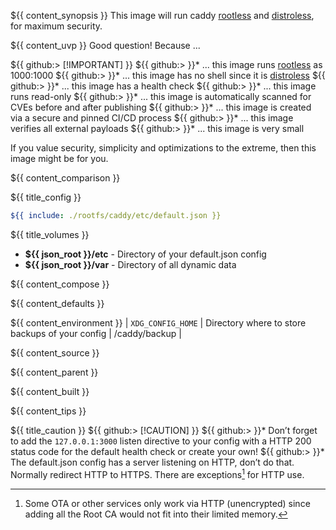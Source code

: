 ${{ content_synopsis }} This image will run caddy [rootless](https://github.com/11notes/RTFM/blob/main/linux/container/image/rootless.md) and [distroless](https://github.com/11notes/RTFM/blob/main/linux/container/image/distroless.md), for maximum security.

${{ content_uvp }} Good question! Because ...

${{ github:> [!IMPORTANT] }}
${{ github:> }}* ... this image runs [rootless](https://github.com/11notes/RTFM/blob/main/linux/container/image/rootless.md) as 1000:1000
${{ github:> }}* ... this image has no shell since it is [distroless](https://github.com/11notes/RTFM/blob/main/linux/container/image/distroless.md)
${{ github:> }}* ... this image has a health check
${{ github:> }}* ... this image runs read-only
${{ github:> }}* ... this image is automatically scanned for CVEs before and after publishing
${{ github:> }}* ... this image is created via a secure and pinned CI/CD process
${{ github:> }}* ... this image verifies all external payloads
${{ github:> }}* ... this image is very small

If you value security, simplicity and optimizations to the extreme, then this image might be for you.

${{ content_comparison }}

${{ title_config }}
```yaml
${{ include: ./rootfs/caddy/etc/default.json }}
```

${{ title_volumes }}
* **${{ json_root }}/etc** - Directory of your default.json config
* **${{ json_root }}/var** - Directory of all dynamic data

${{ content_compose }}

${{ content_defaults }}

${{ content_environment }}
| `XDG_CONFIG_HOME` | Directory where to store backups of your config | /caddy/backup |

${{ content_source }}

${{ content_parent }}

${{ content_built }}

${{ content_tips }}

${{ title_caution }}
${{ github:> [!CAUTION] }}
${{ github:> }}* Don’t forget to add the ```127.0.0.1:3000``` listen directive to your config with a HTTP 200 status code for the default health check or create your own!
${{ github:> }}* The default.json config has a server listening on HTTP, don’t do that. Normally redirect HTTP to HTTPS. There are exceptions[^1] for HTTP use.

[^1]: Some OTA or other services only work via HTTP (unencrypted) since adding all the Root CA would not fit into their limited memory.
